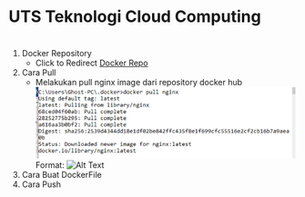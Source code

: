 # UTS Teknologi Cloud Computing <h1>
1. Docker Repository
    * Click to Redirect
    [Docker Repo](https://hub.docker.com/r/achjr/tcc-uts)
1. Cara Pull
    * Melakukan pull nginx image dari repository docker hub
    ![GitHub Logo](/images/1.png)
      Format: ![Alt Text](url)
1. Cara Buat DockerFile
1. Cara Push